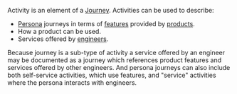 Activity is an element of a [Journey](Journey.html). 
Activities can be used to describe:

* [Persona](../Persona.html) journeys in terms of [features](../Feature.html) provided by [products](../Product.html).
* How a product can be used.
* Services offered by [engineers](Engineer.html).

Because journey is a sub-type of activity a service offered by an engineer may be documented as a journey which references product features and services offered by other engineers.
And persona journeys can also include both self-service activities, which use features, and "service" activities where the persona interacts with engineers.   